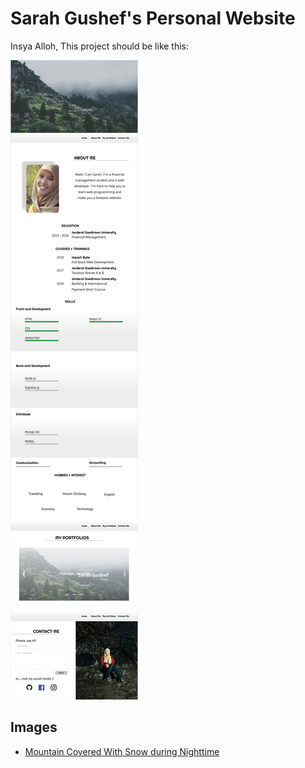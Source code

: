 # Sarah Gushef's Personal Website

Insya Alloh, This project should be like this:

![Screenshot](./images/sarahgushef.com.jpg)

## Images

- [Mountain Covered With Snow during Nighttime](https://www.pexels.com/photo/astronomy-blue-blue-sky-dark-358528)
